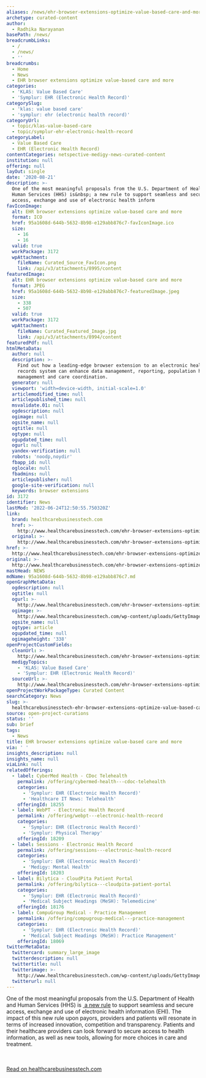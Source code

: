 ```yaml
---
aliases: /news/ehr-browser-extensions-optimize-value-based-care-and-more
archetype: curated-content
author:
  - Radhika Narayanan
basePath: /news/
breadcrumbLinks:
  - /
  - /news/
  - ''
breadcrumbs:
  - Home
  - News
  - EHR browser extensions optimize value-based care and more
categories:
  - 'KLAS: Value Based Care'
  - 'Symplur: EHR (Electronic Health Record)'
categorySlug:
  - 'klas: value based care'
  - 'symplur: ehr (electronic health record)'
categoryUrl:
  - topic/klas-value-based-care
  - topic/symplur-ehr-electronic-health-record
categoryLabel:
  - Value Based Care
  - EHR (Electronic Health Record)
contentCategories: netspective-medigy-news-curated-content
institution: null
offering: null
layOut: single
date: '2020-08-21'
description: >-
  One of the most meaningful proposals from the U.S. Department of Health and
  Human Services (HHS) is&nbsp; a new rule to support seamless and secure
  access, exchange and use of electronic health inform
favIconImage:
  alt: EHR browser extensions optimize value-based care and more
  format: ICO
  href: 95a1608d-644b-5632-8b98-e129abb876c7-favIconImage.ico
  size:
    - 16
    - 16
  valid: true
  workPackage: 3172
  wpAttachment:
    fileName: Curated_Source_FavIcon.png
    link: /api/v3/attachments/8995/content
featuredImage:
  alt: EHR browser extensions optimize value-based care and more
  format: JPEG
  href: 95a1608d-644b-5632-8b98-e129abb876c7-featuredImage.jpeg
  size:
    - 338
    - 507
  valid: true
  workPackage: 3172
  wpAttachment:
    fileName: Curated_Featured_Image.jpg
    link: /api/v3/attachments/8994/content
featuredPdf: null
htmlMetaData:
  author: null
  description: >-
    Find out how a leading-edge browser extension to an electronic health
    records system can enhance data management, reporting, population health
    management and care coordination.
  generator: null
  viewport: 'width=device-width, initial-scale=1.0'
  articlemodified_time: null
  articlepublished_time: null
  msvalidate.01: null
  ogdescription: null
  ogimage: null
  ogsite_name: null
  ogtitle: null
  ogtype: null
  ogupdated_time: null
  ogurl: null
  yandex-verification: null
  robots: 'noodp,noydir'
  fbapp_id: null
  oglocale: null
  fbadmins: null
  articlepublisher: null
  google-site-verification: null
  keywords: browser extensions
id: 3172
identifier: News
lastMod: '2022-06-24T12:50:55.750320Z'
link:
  brand: healthcarebusinesstech.com
  href: >-
    http://www.healthcarebusinesstech.com/ehr-browser-extensions-optimize-value-based-care-enhance-provider-connectivity-interoperability-and-financial-performance/
  original: >-
    http://www.healthcarebusinesstech.com/ehr-browser-extensions-optimize-value-based-care-enhance-provider-connectivity-interoperability-and-financial-performance/
href: >-
  http://www.healthcarebusinesstech.com/ehr-browser-extensions-optimize-value-based-care-enhance-provider-connectivity-interoperability-and-financial-performance/
original: >-
  http://www.healthcarebusinesstech.com/ehr-browser-extensions-optimize-value-based-care-enhance-provider-connectivity-interoperability-and-financial-performance/
mastHead: NEWS
mdName: 95a1608d-644b-5632-8b98-e129abb876c7.md
openGraphMetaData:
  ogdescription: null
  ogtitle: null
  ogurl: >-
    http://www.healthcarebusinesstech.com/ehr-browser-extensions-optimize-value-based-care-enhance-provider-connectivity-interoperability-and-financial-performance/
  ogimage: >-
    http://www.healthcarebusinesstech.com/wp-content/uploads/GettyImages-168359989.jpg
  ogsite_name: null
  ogtype: article
  ogupdated_time: null
  ogimageheight: '338'
openProjectCustomFields:
  cleanUrl: >-
    http://www.healthcarebusinesstech.com/ehr-browser-extensions-optimize-value-based-care-enhance-provider-connectivity-interoperability-and-financial-performance/
  medigyTopics:
    - 'KLAS: Value Based Care'
    - 'Symplur: EHR (Electronic Health Record)'
  sourceUrl: >-
    http://www.healthcarebusinesstech.com/ehr-browser-extensions-optimize-value-based-care-enhance-provider-connectivity-interoperability-and-financial-performance/
openProjectWorkPackageType: Curated Content
searchCategory: News
slug: >-
  healthcarebusinesstech-ehr-browser-extensions-optimize-value-based-care-and-more
source: open-project-curations
status: ''
sub: brief
tags:
  - News
title: EHR browser extensions optimize value-based care and more
via: ' '
insights_description: null
insights_name: null
viaLink: null
relatedOfferings:
  - label: CyberMed Health - CDoc Telehealth
    permalink: /offering/cybermed-health---cdoc-telehealth
    categories:
      - 'Symplur: EHR (Electronic Health Record)'
      - 'Healthcare IT News: Telehealth'
    offeringId: 18255
  - label: WebPT - Electronic Health Record
    permalink: /offering/webpt---electronic-health-record
    categories:
      - 'Symplur: EHR (Electronic Health Record)'
      - 'Symplur: Physical Therapy'
    offeringId: 18209
  - label: Sessions - Electronic Health Record
    permalink: /offering/sessions---electronic-health-record
    categories:
      - 'Symplur: EHR (Electronic Health Record)'
      - 'Medigy: Mental Health'
    offeringId: 18203
  - label: Bilytica - CloudPita Patient Portal
    permalink: /offering/bilytica---cloudpita-patient-portal
    categories:
      - 'Symplur: EHR (Electronic Health Record)'
      - 'Medical Subject Headings (MeSH): Telemedicine'
    offeringId: 18176
  - label: CompuGroup Medical - Practice Management
    permalink: /offering/compugroup-medical---practice-management
    categories:
      - 'Symplur: EHR (Electronic Health Record)'
      - 'Medical Subject Headings (MeSH): Practice Management'
    offeringId: 18069
twitterMetaData:
  twittercard: summary_large_image
  twitterdescription: null
  twittertitle: null
  twitterimage: >-
    http://www.healthcarebusinesstech.com/wp-content/uploads/GettyImages-168359989.jpg?w=640
  twitterurl: null
---
```

<p>One of the most meaningful proposals from the U.S. Department of Health and Human Services (HHS) is&nbsp;<a href="https://www.healthit.gov/topic/laws-regulation-and-policy/notice-proposed-rulemaking-improve-interoperability-health"> a new rule</a> to support seamless and secure access, exchange and use of electronic health information (EHI). The impact of this new rule upon payors, providers and patients will resonate in terms of increased innovation, competition and transparency. Patients and their healthcare providers can look forward to secure access to health information, as well as new tools, allowing for more choices in care and treatment.&nbsp;</p><p><br><br><a href="http://www.healthcarebusinesstech.com/ehr-browser-extensions-optimize-value-based-care-enhance-provider-connectivity-interoperability-and-financial-performance/">Read on healthcarebusinesstech.com</a></p>